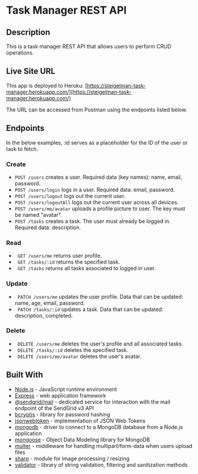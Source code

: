 # Task Manager REST API

## Description
This is a task manager REST API that allows users to perform CRUD operations.

## Live Site URL
This app is deployed to Heroku: 
[https://steigelman-task-manager.herokuapp.com/](https://steigelman-task-manager.herokuapp.com/)

The URL can be accessed from Postman using the endpoints listed below.

## Endpoints

In the below examples, :id serves as a placeholder for the ID of the user or task to fetch. 

### Create
* ```POST /users``` creates a user. Required data (key names): name, email, password.
* ```POST /users/login``` logs in a user. Required data: email, password.
* ```POST /users/logout``` logs out the current user.
* ```POST /users/logoutAll``` logs out the current user across all devices.
* ```POST /users/me/avatar``` uploads a profile picture to user. The key must be named "avatar".
* ```POST /tasks``` creates a task. The user must already be logged in. Required data: description.

### Read
* ``` GET /users/me``` returns user profile.
* ``` GET /tasks/:id``` returns the specified task. 
* ``` GET /tasks``` returns all tasks associated to logged in user.

### Update
* ``` PATCH /users/me``` updates the user profile. Data that can be updated: name, age, email, password.
* ``` PATCH /tasks/:id``` updates a task. Data that can be updated: description, completed.

### Delete
* ``` DELETE /users/me``` deletes the user's profile and all associated tasks.
* ``` DELETE /tasks/:id``` deletes the specified task.
* ``` DELETE /users/me/avatar``` deletes the user's avatar.

## Built With
* [Node.js](https://nodejs.org/en/) - JavaScript runtime environment
* [Express](https://expressjs.com/) - web application framework
* [@sendgrid/mail](https://www.npmjs.com/package/@sendgrid/mail) - dedicated service for interaction with the mail endpoint of the SendGrid v3 API
* [bcryptjs](https://www.npmjs.com/package/bcryptjs) - library for password hashing
* [jsonwebtoken](https://www.npmjs.com/package/jsonwebtoken) - implementation of JSON Web Tokens
* [mongodb](https://www.npmjs.com/package/mongodb) - driver to connect to a MongoDB database from a Node.js application
* [mongoose](https://www.npmjs.com/package/mongoose) - Object Data Modeling library for MongoDB
* [multer](https://www.npmjs.com/package/multer) - middleware for handling multipart/form-data when users upload files
* [sharp](https://www.npmjs.com/package/sharp) - module for image processing / resizing
* [validator](https://www.npmjs.com/package/validator/v/0.2.1) - library of string validation, filtering and sanitization methods

